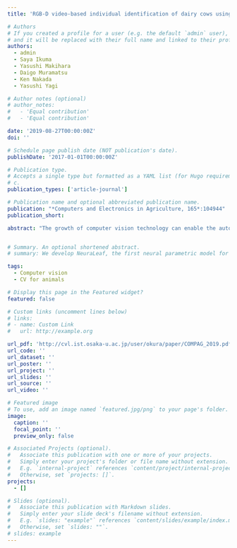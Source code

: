 ```yaml
---
title: 'RGB-D video-based individual identification of dairy cows using gait and texture analyses'

# Authors
# If you created a profile for a user (e.g. the default `admin` user), write the username (folder name) here
# and it will be replaced with their full name and linked to their profile.
authors:
  - admin
  - Saya Ikuma
  - Yasushi Makihara
  - Daigo Muramatsu
  - Ken Nakada
  - Yasushi Yagi

# Author notes (optional)
# author_notes:
#   - 'Equal contribution'
#   - 'Equal contribution'

date: '2019-08-27T00:00:00Z'
doi: ''

# Schedule page publish date (NOT publication's date).
publishDate: '2017-01-01T00:00:00Z'

# Publication type.
# Accepts a single type but formatted as a YAML list (for Hugo requirements).
# c.
publication_types: ['article-journal']

# Publication name and optional abbreviated publication name.
publication: "*Computers and Electronics in Agriculture, 165*:104944"
publication_short: 

abstract: "The growth of computer vision technology can enable the automatic assessment of dairy cow health, for instance, the detection of lameness. To monitor the health condition of each cow, it is necessary to identify individual cows automatically. Tags using microchips, which are attached to the cow’s body, have been employed for the automatic identification of cows. However, tagging requires a substantial amount of effort from dairy farmers as well as induces stress on the cows because of the body-mounted devices. A method for cow identification based on three-dimensional video analysis using RGB-D cameras, which capture images with RGB color information as well subject distance from the camera, is proposed. Cameras are mostly maintenance-free, do not contact the cow’s body, and have high compatibility with existing vision-based health monitoring systems. Using RGB-D videos of walking cows, a unified approach using two complementary features for identification, gait (i.e., walking style) and texture (i.e., markings), is developed."


# Summary. An optional shortened abstract.
# summary: We develop NeuraLeaf, the first neural parametric model for 3D leaves for plant modeling and reconstruction. 

tags:
  - Computer vision
  - CV for animals

# Display this page in the Featured widget?
featured: false

# Custom links (uncomment lines below)
# links:
# - name: Custom Link
#   url: http://example.org

url_pdf: 'http://cvl.ist.osaka-u.ac.jp/user/okura/paper/COMPAG_2019.pdf'
url_code: ''
url_dataset: ''
url_poster: ''
url_project: ''
url_slides: ''
url_source: ''
url_video: ''

# Featured image
# To use, add an image named `featured.jpg/png` to your page's folder.
image:
  caption: ''
  focal_point: ''
  preview_only: false

# Associated Projects (optional).
#   Associate this publication with one or more of your projects.
#   Simply enter your project's folder or file name without extension.
#   E.g. `internal-project` references `content/project/internal-project/index.md`.
#   Otherwise, set `projects: []`.
projects:
  - []

# Slides (optional).
#   Associate this publication with Markdown slides.
#   Simply enter your slide deck's filename without extension.
#   E.g. `slides: "example"` references `content/slides/example/index.md`.
#   Otherwise, set `slides: ""`.
# slides: example
---
```


<!-- {{% callout note %}}
Click the _Cite_ button above to demo the feature to enable visitors to import publication metadata into their reference management software.
{{% /callout %}}

{{% callout note %}}
Create your slides in Markdown - click the _Slides_ button to check out the example.
{{% /callout %}}

Add the publication's **full text** or **supplementary notes** here. You can use rich formatting such as including [code, math, and images](https://docs.hugoblox.com/content/writing-markdown-latex/). -->
